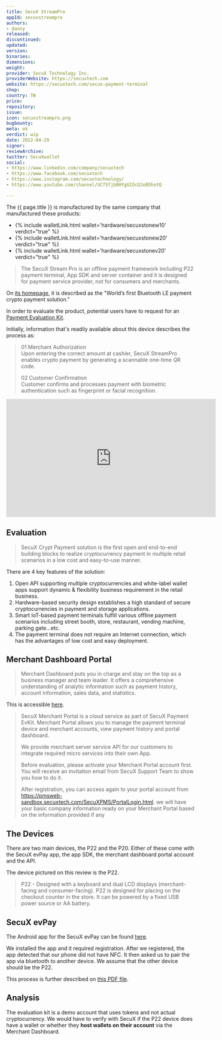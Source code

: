 ```yaml
---
title: SecuX StreamPro
appId: secuxstreampro
authors:
- danny
released: 
discontinued: 
updated: 
version: 
binaries: 
dimensions: 
weight: 
provider: SecuX Technology Inc.
providerWebsite: https://secuxtech.com
website: https://secuxtech.com/secux-payment-terminal
shop: 
country: TW
price: 
repository: 
issue: 
icon: secuxstreampro.png
bugbounty: 
meta: ok
verdict: wip
date: 2022-04-29
signer: 
reviewArchive: 
twitter: SecuXwallet
social:
- https://www.linkedin.com/company/secuxtech
- https://www.facebook.com/secuxtech
- https://www.instagram.com/secuxtechnology/
- https://www.youtube.com/channel/UCfSfjbBHYgGIOcQJoB5hotQ

---
```


The {{ page.title }} is manufactured by the same company that manufactured these products: 

- {% include walletLink.html wallet='hardware/secuxstonew10' verdict="true" %} 
- {% include walletLink.html wallet='hardware/secuxstonew20' verdict="true" %}
- {% include walletLink.html wallet='hardware/secuxstonev20' verdict="true" %} 

> The SecuX Stream Pro is an offline payment framework including P22 payment terminal, App SDK and server container and it is designed for payment service provider, not for consumers and merchants.

On [its homepage](https://secuxtech.com/secux-payment-terminal), it is described as the "World’s first Bluetooth LE payment crypto payment solution."

In order to evaluate the product, potential users have to request for an [Payment Evaluation Kit](https://secuxtech.com/secuxtech-download/Payment-EvKit/EvKit-Quick-Start-Guide.pdf). 

Initially, information that's readily available about this device describes the process as:

> 01 Merchant Authorization <br />
Upon entering the correct amount at cashier, SecuX StreamPro enables crypto payment by generating a scannable one-time QR code.
>
> 02 Customer Confirmation <br />
> Customer confirms and processes payment with biometric authentication such as fingerprint or facial recognition.

<iframe width="560" height="315" src="https://www.youtube.com/embed/Zrz3GNNV2AU" title="YouTube video player" frameborder="0" allow="accelerometer; autoplay; clipboard-write; encrypted-media; gyroscope; picture-in-picture" allowfullscreen></iframe>

## Evaluation

> SecuX Crypt Payment solution is the first open and end-to-end building blocks to realize cryptocurrency payment in multiple retail scenarios in a low cost and easy-to-use manner.
>
There are 4 key features of the solution:
1. Open API supporting multiple cryptocurrencies and white-label wallet apps support dynamic & flexibility business requirement in the retail business.
2. Hardware-based security design establishes a high standard of secure cryptocurrencies in payment and storage applications.
3. Smart IoT-based payment terminals fulfill various offline payment scenarios including street booth, store, restaurant, vending machine, parking gate…etc.
4. The payment terminal does not require an Internet connection, which has the advantages of low cost and easy deployment.

## Merchant Dashboard Portal

> Merchant Dashboard puts you in charge and stay on the top as a business manager and team leader. It offers a comprehensive understanding of analytic information such as payment history, account information, sales data, and statistics.

This is accessible [here](https://pmsweb-sandbox.secuxtech.com/SecuXPMS/PortalLogin.html).

> SecuX Merchant Portal is a cloud service as part of SecuX Payment EvKit. Merchant Portal allows you to manage the payment terminal device and merchant accounts, view payment history and portal dashboard.
>
> We provide merchant server service API for our customers to integrate required micro services into their own App.
>
> Before evaluation, please activate your Merchant Portal account first. You will receive an invitation email from SecuX Support Team to show you how to do it. 
>
> After registration, you can access again to your portal account from https://pmsweb-sandbox.secuxtech.com/SecuXPMS/PortalLogin.html. we will have your basic company information ready on your Merchant Portal based on the information provided if any

## The Devices

There are two main devices, the P22 and the P20. Either of these come with the SecuX evPay app, the app SDK, the merchant dashboard portal account and the API.  

The device pictured on this review is the P22. 

> P22 - Designed with a keyboard and dual LCD displays (merchant-facing and consumer-facing). P22 is designed for placing on the checkout counter in the store. It can be powered by a fixed USB power source or AA battery.

## SecuX evPay

The Android app for the SecuX evPay can be found [here](https://play.google.com/store/apps/details?id=com.secuxtech.mysecuxpay). 

We installed the app and it required registration. After we registered, the app detected that our phone did not have NFC. It then asked us to pair the app via bluetooth to another device. We assume that the other device should be the P22. 

This process is further described on [this PDF file](https://secuxtech.com/secuxtech-download/Payment-EvKit/EvKit-Quick-Start-Guide.pdf).

## Analysis 

The evaluation kit is a demo account that uses tokens and not actual cryptocurrency. We would have to verify with SecuX if the P22 device does have a wallet or whether they **host wallets on their account** via the Merchant Dashboard.  